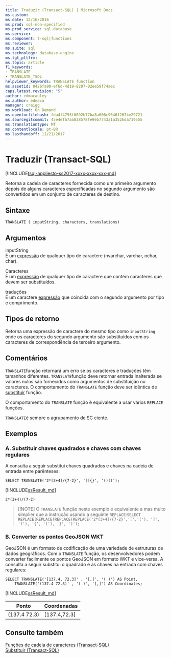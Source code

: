 ```yaml
---
title: Traduzir (Transact-SQL) | Microsoft Docs
ms.custom: 
ms.date: 12/16/2016
ms.prod: sql-non-specified
ms.prod_service: sql-database
ms.service: 
ms.component: t-sql|functions
ms.reviewer: 
ms.suite: sql
ms.technology: database-engine
ms.tgt_pltfrm: 
ms.topic: article
f1_keywords:
- TRANSLATE
- TRANSLATE_TSQL
helpviewer_keywords: TRANSLATE function
ms.assetid: 0426fa90-ef6d-4d19-8207-02ee59f74aec
caps.latest.revision: "5"
author: edmacauley
ms.author: edmaca
manager: craigg
ms.workload: On Demand
ms.openlocfilehash: fda4f4793f0692b77ba8a606c904612674e29721
ms.sourcegitcommit: 45e4efb7aa828578fe9eb7743a1a3526da719555
ms.translationtype: MT
ms.contentlocale: pt-BR
ms.lasthandoff: 11/21/2017
---
```

# <a name="translate-transact-sql"></a>Traduzir (Transact-SQL)
[!INCLUDE[tsql-appliesto-ss2017-xxxx-xxxx-xxx-md](../../includes/tsql-appliesto-ss2017-xxxx-xxxx-xxx-md.md)]

Retorna a cadeia de caracteres fornecida como um primeiro argumento depois de alguns caracteres especificadas no segundo argumento são convertidos em um conjunto de caracteres de destino.

## <a name="syntax"></a>Sintaxe   
```
TRANSLATE ( inputString, characters, translations) 
```

## <a name="arguments"></a>Argumentos   

inputString   
É um [expressão](../../t-sql/language-elements/expressions-transact-sql.md) de qualquer tipo de caractere (nvarchar, varchar, nchar, char).

Caracteres   
É um [expressão](../../t-sql/language-elements/expressions-transact-sql.md) de qualquer tipo de caractere que contém caracteres que devem ser substituídos.

traduções   
É um caractere [expressão](../../t-sql/language-elements/expressions-transact-sql.md) que coincida com o segundo argumento por tipo e comprimento.

## <a name="return-types"></a>Tipos de retorno   
Retorna uma expressão de caractere do mesmo tipo como `inputString` onde os caracteres do segundo argumento são substituídos com os caracteres de correspondência de terceiro argumento.

## <a name="remarks"></a>Comentários   

`TRANSLATE`função retornará um erro se os caracteres e traduções têm tamanhos diferentes. `TRANSLATE`função deve retornar entrada inalterada se valores nulos são fornecidos como argumentos de substituição ou caracteres. O comportamento do `TRANSLATE` função deve ser idêntica de [substituir](../../t-sql/functions/replace-transact-sql.md) função.   

O comportamento do `TRANSLATE` função é equivalente a usar vários `REPLACE` funções.

`TRANSLATE`é sempre o agrupamento de SC ciente.

## <a name="examples"></a>Exemplos   

### <a name="a-replace-square-and-curly-braces-with-regular-braces"></a>A. Substituir chaves quadrados e chaves com chaves regulares    
A consulta a seguir substitui chaves quadrados e chaves na cadeia de entrada entre parênteses:
```
SELECT TRANSLATE('2*[3+4]/{7-2}', '[]{}', '()()');
```
[!INCLUDE[ssResult_md](../../includes/ssresult-md.md)]
```
2*(3+4)/(7-2)
```

>  [!NOTE]
>  O `TRANSLATE` função neste exemplo é equivalente a mas muito simplier que a instrução usando a seguinte `REPLACE`:`SELECT REPLACE(REPLACE(REPLACE(REPLACE('2*[3+4]/{7-2}','[','('), ']', ')'), '{', '('), '}', ')');` 


###  <a name="b-convert-geojson-points-into-wkt"></a>B. Converter os pontos GeoJSON WKT    
GeoJSON é um formato de codificação de uma variedade de estruturas de dados geográficos. Com o `TRANSLATE` função, os desenvolvedores podem converter facilmente os pontos GeoJSON em formato WKT e vice-versa. A consulta a seguir substitui o quadrado e as chaves na entrada com chaves regulares:   
```tsql
SELECT TRANSLATE('[137.4, 72.3]' , '[,]', '( )') AS Point,
    TRANSLATE('(137.4 72.3)' , '( )', '[,]') AS Coordinates;
```

[!INCLUDE[ssResult_md](../../includes/ssresult-md.md)]   


|Ponto  |Coordenadas |  
---------|--------- |
(137.4  72.3) |[137.4,72.3] |


## <a name="see-also"></a>Consulte também

[Funções de cadeia de caracteres (Transact-SQL)](../../t-sql/functions/string-functions-transact-sql.md)   
[Substituir (Transact-SQL)](../../t-sql/functions/replace-transact-sql.md)   

